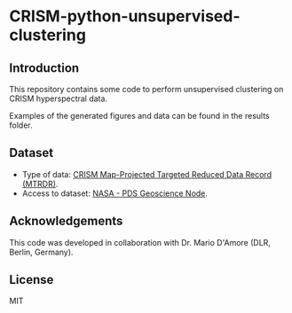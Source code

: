 # CRISM-python-unsupervised-clustering

## Introduction
This repository contains some code to perform unsupervised clustering on CRISM hyperspectral data. 

Examples of the generated figures and data can be found in the results folder.

## Dataset

- Type of data: [CRISM Map-Projected Targeted Reduced Data Record (MTRDR)](https://ode.rsl.wustl.edu/mars/pagehelp/Content/Missions_Instruments/Mars%20Reconnaissance%20Orbiter/CRISM/CRISM%20Product%20Primer/CRISM%20MTRDR.htm).
- Access to dataset: [NASA - PDS Geoscience Node](https://pds-geosciences.wustl.edu/missions/messenger/index.htm).

## Acknowledgements
This code was developed in collaboration with Dr. Mario D'Amore (DLR, Berlin, Germany).

## License
MIT
